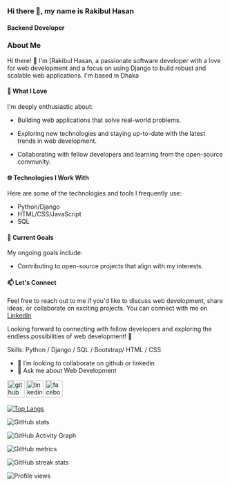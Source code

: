 ### Hi there 👋, my name is Rakibul Hasan
#### Backend Developer


### About Me

Hi there! 👋 I'm [Rakibul Hasan, a passionate software developer with a love for web development and a focus on using Django to build robust and scalable web applications. I'm based in Dhaka

#### 🚀 What I Love

I'm deeply enthusiastic about:

- Building web applications that solve real-world problems.

- Exploring new technologies and staying up-to-date with the latest trends in web development.

- Collaborating with fellow developers and learning from the open-source community.

#### 🌐 Technologies I Work With

Here are some of the technologies and tools I frequently use:

- Python/Django
- HTML/CSS/JavaScript
- SQL

#### 🌱 Current Goals

My ongoing goals include:

- Contributing to open-source projects that align with my interests.

#### 📫 Let's Connect

Feel free to reach out to me if you'd like to discuss web development, share ideas, or collaborate on exciting projects. You can connect with me on [LinkedIn](https://www.linkedin.com/in/rakibul-hasan-54a45313a/)

Looking forward to connecting with fellow developers and exploring the endless possibilities of web development! 🚀


Skills: Python / Django / SQL / Bootstrap/ HTML / CSS

- 👯 I’m looking to collaborate on github or linkedin 
- 💬 Ask me about Web Development 


[<img src='https://cdn.jsdelivr.net/npm/simple-icons@3.0.1/icons/github.svg' alt='github' height='40'>](https://github.com/rocky-hasan)  [<img src='https://cdn.jsdelivr.net/npm/simple-icons@3.0.1/icons/linkedin.svg' alt='linkedin' height='40'>](https://www.linkedin.com/in/https://www.linkedin.com/in/rakibul-hasan-54a45313a//)  [<img src='https://cdn.jsdelivr.net/npm/simple-icons@3.0.1/icons/facebook.svg' alt='facebook' height='40'>](https://www.facebook.com/https://www.facebook.com/rakibulhasan.rocky.5891)  

[![Top Langs](https://github-readme-stats.vercel.app/api/top-langs/?username=rocky-hasan)](https://github.com/anuraghazra/github-readme-stats)

![GitHub stats](https://github-readme-stats.vercel.app/api?username=rocky-hasan&show_icons=true)  

![GitHub Activity Graph](https://activity-graph.herokuapp.com/graph?username=rocky-hasan)  

![GitHub metrics](https://metrics.lecoq.io/rocky-hasan)  

![GitHub streak stats](https://streak-stats.demolab.com/?user=rocky-hasan)  

![Profile views](https://gpvc.arturio.dev/rocky-hasan)  
